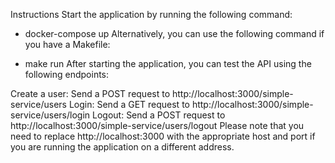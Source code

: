 Instructions
Start the application by running the following command:
- docker-compose up
Alternatively, you can use the following command if you have a Makefile:

- make run
After starting the application, you can test the API using the following endpoints:

Create a user: Send a POST request to http://localhost:3000/simple-service/users
Login: Send a GET request to http://localhost:3000/simple-service/users/login
Logout: Send a POST request to http://localhost:3000/simple-service/users/logout
Please note that you need to replace http://localhost:3000 with the appropriate host and port if you are running the application on a different address.
